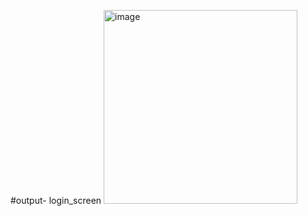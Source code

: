 #output- login_screen
<img width="310" alt="image" src="https://github.com/Shubhamkumar8789/flashChat_app---Flutter/assets/129000347/2f67cde0-065f-4939-b10c-ab8644077df4">

